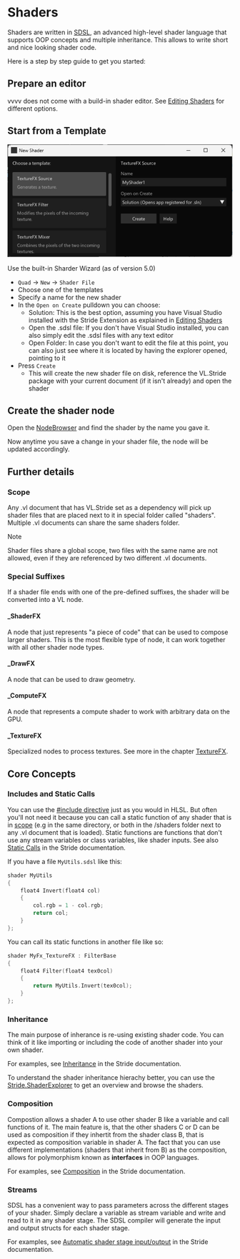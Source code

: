 # Shaders
Shaders are written in [SDSL](https://doc.stride3d.net/4.0/en/manual/graphics/effects-and-shaders/shading-language/index.html), an advanced high-level shader language that supports OOP concepts and multiple inheritance. This allows to write short and nice looking shader code.

Here is a step by step guide to get you started:

## Prepare an editor
vvvv does not come with a build-in shader editor. See [Editing Shaders](editing-shaders.md) for different options. 

## Start from a Template
![](../../../images/libraries/3d/shaderwizard.png)

Use the built-in Sharder Wizard (as of version 5.0)
- `Quad` -> `New` -> `Shader File`
- Choose one of the templates
- Specify a name for the new shader
- In the `Open on Create` pulldown you can choose:
  - Solution: This is the best option, assuming you have Visual Studio installed with the Stride Extension as explained in [Editing Shaders](editing-shaders.md)
  - Open the .sdsl file: If you don't have Visual Studio installed, you can also simply edit the .sdsl files with any text editor
  - Open Folder: In case you don't want to edit the file at this point, you can also just see where it is located by having the explorer opened, pointing to it
- Press `Create`
  - This will create the new shader file on disk, reference the VL.Stride package with your current document (if it isn't already) and open the shader

## Create the shader node
Open the [NodeBrowser](../../hde/the_nodebrowser.md) and find the shader by the name you gave it.

Now anytime you save a change in your shader file, the node will be updated accordingly.

## Further details
### Scope
Any .vl document that has VL.Stride set as a dependency will pick up shader files that are placed next to it in special folder called "shaders". Multiple .vl documents can share the same shaders folder.

> [!NOTE]
> Shader files share a global scope, two files with the same name are not allowed, even if they are referenced by two different .vl documents.

### Special Suffixes
If a shader file ends with one of the pre-defined suffixes, the shader will be converted into a VL node.
#### _ShaderFX
A node that just represents "a piece of code" that can be used to compose larger shaders. This is the most flexible type of node, it can work together with all other shader node types.
#### _DrawFX
A node that can be used to draw geometry.
#### _ComputeFX
A node that represents a compute shader to work with arbitrary data on the GPU.
#### _TextureFX
Specialized nodes to process textures. See more in the chapter [TextureFX](texturefx.md).

## Core Concepts
### Includes and Static Calls
You can use the [#include directive](https://docs.microsoft.com/en-us/windows/win32/direct3dhlsl/dx-graphics-hlsl-appendix-pre-include) just as you would in HLSL. But often you'll not need it because you can call a static function of any shader that is in [scope](#scope) (e.g in the same directory, or both in the /shaders folder next to any .vl document that is loaded). Static functions are functions that don't use any stream variables or class variables, like shader inputs. See also [Static Calls](https://doc.stride3d.net/latest/en/manual/graphics/effects-and-shaders/shading-language/shader-classes-mixins-and-inheritance.html#static-calls) in the Stride documentation.

If you have a file `MyUtils.sdsl` like this:
```c
shader MyUtils
{
    float4 Invert(float4 col)
    {
        col.rgb = 1 - col.rgb;
        return col;
    }
};
```

You can call its static functions in another file like so:

```c
shader MyFx_TextureFX : FilterBase
{
    float4 Filter(float4 tex0col)
    {
        return MyUtils.Invert(tex0col);
    }
};
```

### Inheritance
The main purpose of inherance is re-using existing shader code. You can think of it like importing or including the code of another shader into your own shader. 

For examples, see [Inheritance](https://doc.stride3d.net/latest/en/manual/graphics/effects-and-shaders/shading-language/shader-classes-mixins-and-inheritance.html#example-code-inheritance) in the Stride documentation.

To understand the shader inheritance hierachy better, you can use the [Stride.ShaderExplorer](../graphics-3d.md#useful-tools) to get an overview and browse the shaders.

### Composition
Compostion allows a shader A to use other shader B like a variable and call functions of it. The main feature is, that the other shaders C or D can be used as composition if they inhertit from the shader class B, that is expected as composition variable in shader A. The fact that you can use different implementations (shaders that inherit from B) as the composition, allows for polymorphism known as __interfaces__ in OOP languages.

For examples, see [Composition](https://doc.stride3d.net/latest/en/manual/graphics/effects-and-shaders/shading-language/composition.html) in the Stride documentation.

### Streams
SDSL has a convenient way to pass parameters across the different stages of your shader. Simply declare a variable as stream variable and write and read to it in any shader stage. The SDSL compiler will generate the input and output structs for each shader stage.

For examples, see [Automatic shader stage input/output](https://doc.stride3d.net/latest/en/manual/graphics/effects-and-shaders/shading-language/automatic-shader-stage-input-output.html) in the Stride documentation.
